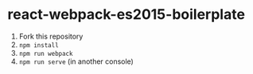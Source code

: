 # react-webpack-es2015-boilerplate

1. Fork this repository
2. `npm install`
3. `npm run webpack`
4. `npm run serve` (in another console)
